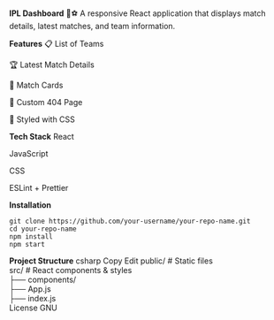 **IPL Dashboard** 🏏⚽
A responsive React application that displays match details, latest matches, and team information.

**Features**
📋 List of Teams

🏆 Latest Match Details

📅 Match Cards

🚫 Custom 404 Page

🎨 Styled with CSS

**Tech Stack**
React

JavaScript

CSS

ESLint + Prettier

**Installation**
```
git clone https://github.com/your-username/your-repo-name.git
cd your-repo-name
npm install
npm start
```
**Project Structure**
csharp
Copy
Edit
public/         # Static files  
src/            # React components & styles  
 ├── components/  
 ├── App.js  
 ├── index.js  
License
GNU

